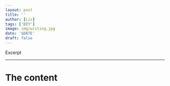 ```yaml
---
layout: post
title: ''
author: [Liz]
tags: ['DIY']
image: img/writing.jpg
date: '$DATE'
draft: false
---
```


Excerpt

---

# The content

